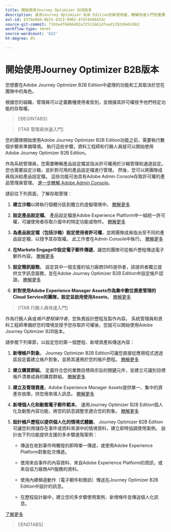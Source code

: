 ```yaml
---
title: 開始使用Journey Optimizer B2B版本
description: 身為Journey Optimizer B2B Edition的新使用者，瞭解快速入門的重要領域。
exl-id: 83f8e666-0b31-4323-9902-4fdf4446424c
source-git-commit: 7103e4f6666482a72511661dfaed1392d4eb16b1
workflow-type: tm+mt
source-wordcount: '623'
ht-degree: 8%

---
```


# 開始使用Journey Optimizer B2B版本

您想要在Adobe Journey Optimizer B2B Edition中處理的功能和工具取決於您在團隊中的角色。

根據您的組織，管理員可以定義數種使用者型別，並根據其許可權授予他們特定功能的存取權。

>[!BEGINTABS]

>[!TAB 管理員快速入門]

您的團隊開始使用Adobe Journey Optimizer B2B Edition功能之前，需要執行數個步驟來準備環境。 執行這些步驟，資料工程師和行銷人員就可以開始使用Adobe Journey Optimizer B2B Edition。

作為系統管理員，您需要瞭解產品設定檔並指派許可權用於沙箱管理和通道設定。 您也需要設定沙箱，並針對可用的產品設定檔進行管理。 然後，您可以將團隊成員指派給產品設定檔。 這些功能可由具有Adobe Admin Console存取許可權的產品管理員管理。 [進一步瞭解 Adobe Admin Console](https://helpx.adobe.com/tw/enterprise/using/admin-console.html)。

請前往下列頁面，了解存取管理：

1. **建立沙箱**&#x200B;以將執行個體分區到獨立的虛擬環境中。 [瞭解更多](https://experienceleague.adobe.com/en/docs/experience-platform/sandbox/home#understanding-sandboxes)

1. **設定產品設定檔**。 產品設定檔是Adobe Experience Platform中一組統一許可權，可讓使用者存取介面中的特定功能或物件。 [瞭解更多](../admin/user-management.md#create-the-marketo-engage-product-profile)

1. **為產品設定檔（包括沙箱）設定使用者許可權**，並將團隊成員指派至不同的產品設定檔，以授予其存取權。 此工作會在Admin Console中執行。 [瞭解更多](../admin/user-management.md#create-a-user-group)

1. **在Marketo Engage中設定電子郵件傳遞**，讓您的團隊可從帳戶歷程傳送電子郵件內容。 [瞭解更多](https://experienceleague.adobe.com/en/docs/marketo/using/getting-started/initial-setup/setup-steps#ensure-email-deliverability)

1. **設定簡訊服務**。 設定其中一個支援的協力廠商SMS提供者，該提供者獨立提供文字訊息服務，並在Adobe Journey Optimizer B2B Edition中設定帳戶認證。 [瞭解更多](../content/sms-authoring.md#create-a-new-api-credentials-for-an-sms-service-provider)

1. **針對使用Adobe Experience Manager Assets作為集中數位資產管理的Cloud Service的團隊，設定並啟用使用Assets**。 [瞭解更多](../admin/configure-aem-repositories.md)

>[!TAB 行銷人員快速入門]

作為行銷人員或&#x200B;_帳戶歷程操作者_，您負責設計歷程及製作內容。 系統管理員和資料工程師準備好您的環境並授予您存取許可權後，您就可以開始使用Adobe Journey Optimizer B2B版本。

請參閱下列章節，以設定您的第一個歷程、新增資產和傳送內容：

1. **新增帳戶對象**。 Journey Optimizer B2B Edition可讓您直接從應用程式透過區段定義建立帳戶對象，並將其運用於您的帳戶歷程。 [瞭解更多](../audiences/account-audience-overview.md)

1. **建立購買群組**。 定義符合您的業務目標與宗旨的關鍵元件，並建立可識別目標帳戶清單成員的購買群組。 [瞭解更多](../buying-groups/buying-groups-overview.md)

1. **建立及管理資產**。Adobe Experience Manager Assets提供單一、集中的資產存放庫，供您用來填入訊息。 [瞭解更多](../content/assets-overview.md)

1. **新增個人化和動態電子郵件範本**。 運用Journey Optimizer B2B Edition個人化及動態內容功能，將您的訊息調整至適合您的對象。 [瞭解更多](../content/email-templates.md)

1. **設計帳戶歷程以提供個人化的情境式體驗**。 Journey Optimizer B2B Edition可讓您利用儲存在事件或資料來源中的情境資料，建立即時協調使用案例。 設計由下列功能提供支援的多步驟進階案例：

   * 傳送在收到事件時觸發的即時單一傳遞，或使用Adobe Experience Platform對象批次傳遞。

   * 使用來自事件的內容資料、來自Adobe Experience Platform的資訊，或來自協力廠商API服務的資料。

   * 使用內建頻道動作（電子郵件和簡訊）傳送在Journey Optimizer B2B Edition中設計的訊息。

   * 在歷程設計器中，建立您的多步驟使用案例、新增條件並傳送個人化訊息。

[了解更多](../journeys/journey-overview.md)

>[!ENDTABS]
